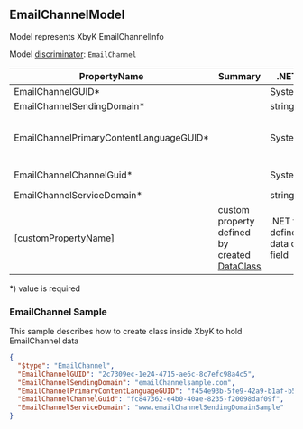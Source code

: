 <!-- generated file with tool "Kentico.Xperience.UMT.DocUtils" - edited through template "UmtModel.cshtml" -->
## EmailChannelModel
Model represents XbyK EmailChannelInfo

Model [discriminator](../UmtModel.md#discriminator): `EmailChannel`

|PropertyName|Summary|.NET Type|Notes|
|---|---|---|---|
|EmailChannelGUID\*||System.Guid?|[UniqueId](../UmtModel.md#UniqueId)|
|EmailChannelSendingDomain\*||string?||
|EmailChannelPrimaryContentLanguageGUID\*||System.Guid?|Reference to [ContentLanguageInfo](../References.md#ContentLanguageInfo) on property EmailChannelPrimaryContentLanguageID **required**|
|EmailChannelChannelGuid\*||System.Guid?|Reference to [ChannelInfo](../References.md#ChannelInfo) on property EmailChannelChannelID **required**|
|EmailChannelServiceDomain\*||string?||
|[customPropertyName]|custom property defined by created [DataClass](./DataClassModel.md)|.NET type defined by data class field||

<p>*) value is required</p>


### EmailChannel Sample
This sample describes how to create class inside XbyK to hold EmailChannel data
```json
{
  "$type": "EmailChannel",
  "EmailChannelGUID": "2c7309ec-1e24-4715-ae6c-8c7efc98a4c5",
  "EmailChannelSendingDomain": "emailChannelsample.com",
  "EmailChannelPrimaryContentLanguageGUID": "f454e93b-5fe9-42a9-b1af-b572234ed9c4",
  "EmailChannelChannelGuid": "fc847362-e4b0-40ae-8235-f20098daf09f",
  "EmailChannelServiceDomain": "www.emailChannelSendingDomainSample"
}
```
